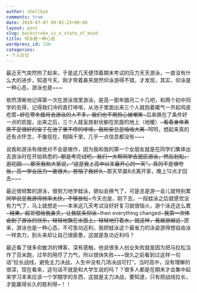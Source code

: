 ```yaml
---
author: shellbye
comments: true
date: 2010-07-07 09:02:23+00:00
layout: post
slug: backstroke_is_a_state_of_mind
title: 仰泳是一种心态
wordpress_id: 126
categories:
- 个人日记
---
```


最近天气突然热了起来，于是这几天便顶着期末考试的压力天天游泳，一直没有什么大的进步，知道今天，刚才带着鼻夹居然仰泳游得不错，才发现，其实，仰泳是一种心态，游泳也是~~~  
  
依然清晰地记得第一次在游泳馆里游泳，是高一那年腊月二十几吧，和两个初中同学的去得，记得我们冷的直打哆嗦，从池子里面出来三个人就抱着暖气一齐起鸡皮疙瘩~~~好在寒冬腊月去游泳的人不多，我们也不用担心被嘲笑~~~后来换在了条件好一点的凯旋，出来之后，三个人就呈放射状躺在凯旋的地上（地暖）~~~看着身体素质不是很好的宝子在池子里不停的哆嗦，我和安总是哈哈大笑~~~呵呵，想起来真的还有点怀念，不像现在，相隔千里，几乎一点信息都没有~~~  
  
说我和游泳有缘绝对不会是做作，因为我和我的第一个女朋友就是在同学们集体出去游泳时在开始熟悉的~~~那是考完试吧，我们一大帮同学去昆区游泳，然后划船，逛花园……那天我和大家说，“这是我上高中以来最开心的一天”，真的不是很夸张，高一学业压力一直很大，苦恼了我好久~~~那天早晨8点离开家，晚上12点才回去~~~  
  
最近很频繁的游泳，很努力地学蛙泳，貌似会换气了，可是总是游一会儿就特别累~~同学说是我游得频率太快，不够放松~~~今天也是，刚下去，一段蛙泳之后就感觉没有力气了，马上就想走——本来这几天考试没好好复习就很恼火，游个泳还这么累~~~结果，超哥借给我鼻夹，让我联系仰泳~~~then everything changed~~~我第一次体会到了游泳的快乐，轻轻地飘在水面上，轻轻地打着水，就这样，竟越游越远~~~原来，游泳也是一种心态，不可急功近利，我把蛙泳这个最省力的泳姿游得想自由泳一样卖力，到头来却让自己很疲惫，这就是急功近利吗？  
  
最近看了很多俞敏洪的博客，深有感触，他说很多人创业失败就是因为把马拉松当作了百米跑，过早的用尽了力气，所以很快失败~~~很久之前看到过这样一句话“拉长战线，避免主力决战，人生中没有几场决战可打”，当时高中，没有理解的很深，现在看来，这句话不就是和大学生说的吗？？很多人都是在期末才会集中起来学习本来应该一个学期学的东西，这就是主力决战，要知道，只有把战线拉长，才能赢得长久的胜利呀~！！
